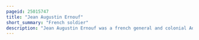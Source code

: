 ```yaml
---
pageid: 25015747
title: "Jean Augustin Ernouf"
short_summary: "French soldier"
description: "Jean Augustin Ernouf was a french general and colonial Administrator of the napoleonic and revolutionary Wars. He demonstrated moderate Abilities as a Combat Commander but his real Strength was his organizational and logistical Talents. He held several Posts as Chief-Of-Staff and in military Administration."
---
```

